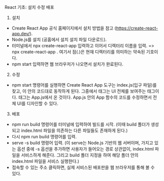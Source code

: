 React 기초: 설치 수정 배포
1. 설치
- Create React App 공식 홈페이지에서 설치 방법을 참고 (https://create-react-app.dev/).
- Node.js를 설치 (공홈에서 설치 설치 파일 다운로드).
- 터미널에서 npx create-react-app 입력하고 이어서 디렉터리 이름을 입력.
	=> npx create-react-app .
	여기서 점(.)은 현재 디렉터리를 의미하는 약속된 기호이다.
- npm start 입력하면 웹 브라우저가 나오면서 설치가 완료된다.

2. 수정
- npm start 명령어를 실행하면 Create React App 도구는 index.js(입구 파일)를 찾고, 이 안의 코드대로 동작하게 된다. 그중에서 <App />태그는 UI 전체를 보여주는 태그이다. <App /> 태그는 App.js에서 온 것이다. App.js 안의 App 함수의 코드를 수정하면서 전체 UI를 디자인할 수 있다.

3. 배포
- npm run build 명령어를 터미널에 입력하여 빌드를 시작.
   (이때 build 폴더가 생성되고 index.html 파일을 의존하는 다른 파일들도 존재하게 된다.)
- 다시 npm run build 명령어를 입력.
- serve -s build 명령어 입력.
   (이 serve는 Node.js 기반의 웹 서버이며, 가지고 있는 옵션 중에 -s 옵션을 추가하면 사용자가 들어오는 경로 상관없이, index.html 파일을  서비스하게 해준다. 그리고  build 폴더 지정을 하여 해당 폴더 안의 index.html 파일을 서비스 실행한다.)
- 접속할 수 있는 주소 클릭하면, 실제 서비스된 배포판을 웹 브라우저를 통해 볼 수 있다.

